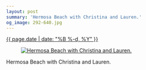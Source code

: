 ```yaml
---
layout: post
summary: 'Hermosa Beach with Christina and Lauren.'
og_image: 292-640.jpg
---
```


<div class="post">
 <time>
  <a href="/292">
   {{ page.date | date: "%B %-d, %Y" }}
  </a>
 </time>
 <a href="/292">
  <figure data-taken="3/13/2014">
   <img alt="Hermosa Beach with Christina and Lauren." sizes="(min-width: 700px) 50vw, calc(100vw - 2rem)" src="{{ site.assets_url }}/292-320.jpg" srcset="{{ site.assets_url }}/292-640.jpg 640w, {{ site.assets_url }}/292-480.jpg 480w, {{ site.assets_url }}/292-320.jpg 320w, {{ site.assets_url }}/292-160.jpg 160w"/>
  </figure>
 </a>
 <span>
  Hermosa Beach with Christina and Lauren.
 </span>
</div>
